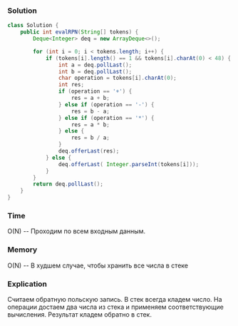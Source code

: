 ### Solution
```java
class Solution {
    public int evalRPN(String[] tokens) {
        Deque<Integer> deq = new ArrayDeque<>();

        for (int i = 0; i < tokens.length; i++) {
            if (tokens[i].length() == 1 && tokens[i].charAt(0) < 48) {
                int a = deq.pollLast();
                int b = deq.pollLast();
                char operation = tokens[i].charAt(0);
                int res;
                if (operation == '+') {
                    res = a + b;
                } else if (operation == '-') {
                    res = b - a;
                } else if (operation == '*') {
                    res = a * b;
                } else {
                    res = b / a;
                }
                deq.offerLast(res);
            } else {
                deq.offerLast( Integer.parseInt(tokens[i]));
            }
        }
        return deq.pollLast();
    }
}
```
### Time
O(N) -- Проходим по всем входным данным. 
### Memory
O(N) -- В худшем случае, чтобы хранить все числа в стеке
### Explication
Считаем обратную польскую запись. В стек всегда кладем число. На операции
достаем два числа из стека и применяем соответствующие вычисления. Результат кладем обратно в стек.

